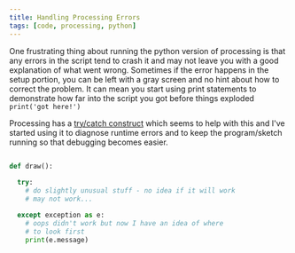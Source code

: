 ```yaml
---
title: Handling Processing Errors
tags: [code, processing, python]
---
```


One frustrating thing about running the python version of processing is that any errors in the script tend to crash it and may not leave you with a good explanation of what went wrong. Sometimes if 
the error happens in the setup portion, you can be left with a gray screen and no hint about how to correct the problem. It can mean you start using print statements to demonstrate how far into the script 
you got before things exploded ```print('got here!')``` 

Processing has a [try/catch construct](https://py.processing.org/reference/try) which seems to help with this and I've started using it to diagnose runtime errors and to keep the program/sketch running so that debugging becomes easier. 

```python

def draw():
        
  try:
    # do slightly unusual stuff - no idea if it will work
    # may not work...

  except exception as e:
    # oops didn't work but now I have an idea of where
    # to look first
    print(e.message)

```
